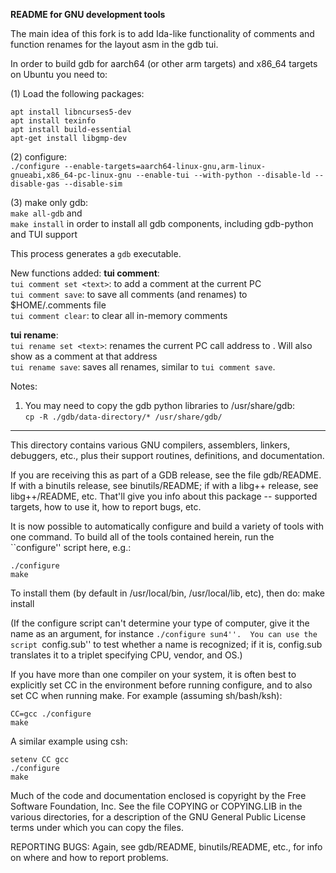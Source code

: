 **README for GNU development tools**

The main idea of this fork is to add Ida-like functionality of comments and function renames for the layout asm in the gdb tui.


In order to build gdb for aarch64 (or other arm targets) and x86_64 targets 
on Ubuntu you need to:

(1) Load the following packages:
```
apt install libncurses5-dev
apt install texinfo
apt install build-essential
apt-get install libgmp-dev
```
(2) configure:   
`./configure --enable-targets=aarch64-linux-gnu,arm-linux-gnueabi,x86_64-pc-linux-gnu --enable-tui --with-python --disable-ld --disable-gas --disable-sim`

(3) make only gdb:  
`make all-gdb` 
and  
`make install` in order to install all gdb components, including gdb-python and TUI support


This process generates a `gdb` executable.

New functions added:
**tui comment**:  
`tui comment set <text>`: to add a comment at the current PC  
`tui comment save`: to save all comments (and renames) to $HOME/.comments file  
`tui comment clear`: to clear all in-memory comments  

**tui rename**:  
`tui rename set <text>`: renames the current PC call address to <text>. Will also show as a comment at that address  
`tui rename save`: saves all renames, similar to `tui comment save`.	  

	
Notes:
1. You may need to copy the gdb python libraries to /usr/share/gdb:  
`cp -R ./gdb/data-directory/* /usr/share/gdb/`  
	

-------------------------------------------------------------------------------------------------------------------------------
This directory contains various GNU compilers, assemblers, linkers, 
debuggers, etc., plus their support routines, definitions, and documentation.

If you are receiving this as part of a GDB release, see the file gdb/README.
If with a binutils release, see binutils/README;  if with a libg++ release,
see libg++/README, etc.  That'll give you info about this
package -- supported targets, how to use it, how to report bugs, etc.

It is now possible to automatically configure and build a variety of
tools with one command.  To build all of the tools contained herein,
run the ``configure'' script here, e.g.:

	./configure 
	make

	
To install them (by default in /usr/local/bin, /usr/local/lib, etc),
then do:
	make install

(If the configure script can't determine your type of computer, give it
the name as an argument, for instance ``./configure sun4''.  You can
use the script ``config.sub'' to test whether a name is recognized; if
it is, config.sub translates it to a triplet specifying CPU, vendor,
and OS.)

If you have more than one compiler on your system, it is often best to
explicitly set CC in the environment before running configure, and to
also set CC when running make.  For example (assuming sh/bash/ksh):

	CC=gcc ./configure
	make

A similar example using csh:

	setenv CC gcc
	./configure
	make

Much of the code and documentation enclosed is copyright by
the Free Software Foundation, Inc.  See the file COPYING or
COPYING.LIB in the various directories, for a description of the
GNU General Public License terms under which you can copy the files.

REPORTING BUGS: Again, see gdb/README, binutils/README, etc., for info
on where and how to report problems.
